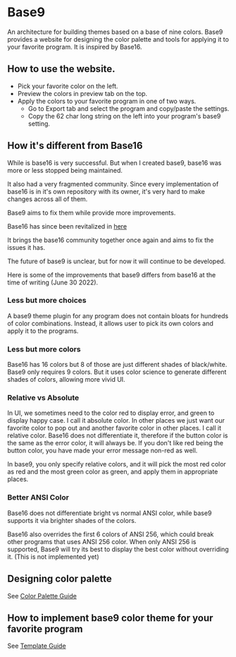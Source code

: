 # Base9

An architecture for building themes based on a base of nine colors.
Base9 provides a website for designing the color palette and tools for applying
it to your favorite program. It is inspired by Base16.

## How to use the website.
* Pick your favorite color on the left.
* Preview the colors in preview tab on the top.
* Apply the colors to your favorite program in one of two ways.
    * Go to Export tab and select the program and copy/paste the settings.
    * Copy the 62 char long string on the left into your program's base9 setting.

## How it's different from Base16

While is base16 is very successful. But when I created base9, base16 was more or
less stopped being maintained.

It also had a very fragmented community. Since every implementation of base16
is in it's own repository with its owner, it's very hard to make changes across
all of them.

Base9 aims to fix them while provide more improvements.

Base16 has since been revitalized in [here](https://github.com/base16-project/base16)

It brings the base16 community together once again and aims to fix the issues it has.

The future of base9 is unclear, but for now it will continue to be developed.

Here is some of the improvements that base9 differs from base16 at the time of
writing (June 30 2022).

### Less but more choices
A base9 theme plugin for any program does not contain bloats for hundreds of
color combinations. Instead, it allows user to pick its own colors and apply
it to the programs.

### Less but more colors
Base16 has 16 colors but 8 of those are just different shades of black/white.
Base9 only requires 9 colors. But it uses color science to generate
different shades of colors, allowing more vivid UI.

### Relative vs Absolute
In UI, we sometimes need to the color red to display error, and green to display
happy case. I call it absolute color.
In other places we just want our favorite color to pop out and another favorite
color in other places. I call it relative color.
Base16 does not differentiate it, therefore if the button color is
the same as the error color, it will always be. If you don't like red being the
button color, you have made your error message non-red as well.

In base9, you only specify relative colors, and it will pick the most red color
as red and the most green color as green, and apply them in appropriate places.

### Better ANSI Color
Base16 does not differentiate bright vs normal ANSI color, while base9 supports
it via brighter shades of the colors.

Base16 also overrides the first 6 colors of ANSI 256, which could break other
programs that uses ANSI 256 color. When only ANSI 256 is supported, Base9 will
try its best to display the best color without overriding it. (This is not
implemented yet)

## Designing color palette

See [Color Palette Guide](/guide/color_palette)

## How to implement base9 color theme for your favorite program

See [Template Guide](/guide/template)

